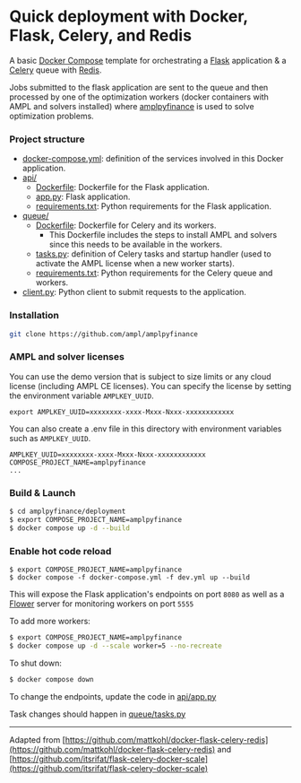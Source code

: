 # Quick deployment with Docker, Flask, Celery, and Redis

A basic [Docker Compose](https://docs.docker.com/compose/) template for orchestrating a [Flask](http://flask.pocoo.org/) application & a [Celery](http://www.celeryproject.org/) queue with [Redis](https://redis.io/).

Jobs submitted to the flask application are sent to the queue and then processed by one of the optimization workers (docker containers with AMPL and solvers installed) where [amplpyfinance](https://github.com/ampl/amplpyfinance) is used to solve optimization problems.

### Project structure

- [docker-compose.yml](https://github.com/ampl/amplpyfinance/tree/master/deployment/docker/docker-compose.yml): definition of the services involved in this Docker application.
- [api/](https://github.com/ampl/amplpyfinance/tree/master/deployment/docker/api/)
  - [Dockerfile](https://github.com/ampl/amplpyfinance/tree/master/deployment/docker/api/Dockerfile): Dockerfile for the Flask application.
  - [app.py](https://github.com/ampl/amplpyfinance/tree/master/deployment/docker/api/app.py): Flask application.
  - [requirements.txt](https://github.com/ampl/amplpyfinance/tree/master/deployment/docker/api/requirements.txt): Python requirements for the Flask application.
- [queue/](https://github.com/ampl/amplpyfinance/tree/master/deployment/docker/queue/)
  - [Dockerfile](https://github.com/ampl/amplpyfinance/tree/master/deployment/docker/queue/Dockerfile): Dockerfile for Celery and its workers.
    - This Dockerfile includes the steps to install AMPL and solvers since this needs to be available in the workers.
  - [tasks.py](https://github.com/ampl/amplpyfinance/tree/master/deployment/docker/queue/tasks.py): definition of Celery tasks and startup handler (used to activate the AMPL license when a new worker starts).
  - [requirements.txt](https://github.com/ampl/amplpyfinance/tree/master/deployment/docker/queue/requirements.txt): Python requirements for the Celery queue and workers.
- [client.py](https://github.com/ampl/amplpyfinance/tree/master/deployment/docker/client.py): Python client to submit requests to the application.

### Installation

```bash
git clone https://github.com/ampl/amplpyfinance
```

### AMPL and solver licenses

You can use the demo version that is subject to size limits or any cloud license (including AMPL CE licenses). You can specify the license by setting the environment variable `AMPLKEY_UUID`.

```
export AMPLKEY_UUID=xxxxxxxx-xxxx-Mxxx-Nxxx-xxxxxxxxxxxx
```

You can also create a .env file in this directory with environment variables such as `AMPLKEY_UUID`.

```
AMPLKEY_UUID=xxxxxxxx-xxxx-Mxxx-Nxxx-xxxxxxxxxxxx
COMPOSE_PROJECT_NAME=amplpyfinance
...
```

### Build & Launch

```bash
$ cd amplpyfinance/deployment
$ export COMPOSE_PROJECT_NAME=amplpyfinance
$ docker compose up -d --build
```

### Enable hot code reload

```
$ export COMPOSE_PROJECT_NAME=amplpyfinance
$ docker compose -f docker-compose.yml -f dev.yml up --build
```

This will expose the Flask application's endpoints on port `8080` as well as a [Flower](https://github.com/mher/flower) server for monitoring workers on port `5555`

To add more workers:
```bash
$ export COMPOSE_PROJECT_NAME=amplpyfinance
$ docker compose up -d --scale worker=5 --no-recreate
```

To shut down:

```bash
$ docker compose down
```

To change the endpoints, update the code in [api/app.py](api/app.py)

Task changes should happen in [queue/tasks.py](queue/tasks.py) 

---

Adapted from [https://github.com/mattkohl/docker-flask-celery-redis](https://github.com/mattkohl/docker-flask-celery-redis) and [https://github.com/itsrifat/flask-celery-docker-scale](https://github.com/itsrifat/flask-celery-docker-scale)

